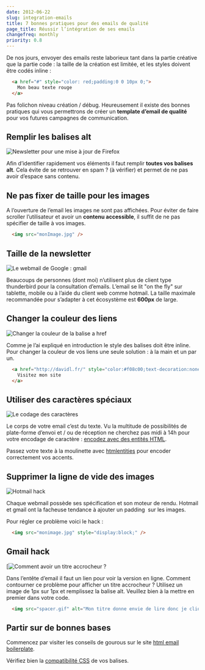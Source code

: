 ```yaml
---
date: 2012-06-22
slug: integration-emails
title: 7 bonnes pratiques pour des emails de qualité
page_title: Réussir l’intégration de ses emails
changefreq: monthly
priority: 0.8
---
```


De nos jours, envoyer des emails reste laborieux tant dans la partie créative que la partie code : la taille de la création est limitée, et les styles doivent être codés inline :

~~~html
  <a href="#" style="color: red;padding:0 0 10px 0;">
    Mon beau texte rouge
  </a>
~~~

Pas folichon niveau création / débug. Heureusement il existe des bonnes pratiques qui vous permettrons de créer un __template d’email de qualité__ pour vos futures campagnes de communication.

## Remplir les balises alt

![Newsletter pour une mise à jour de Firefox](blog/legacy/2012/06/alt.png?raw=true)

Afin d’identifier rapidement vos éléments il faut remplir __toutes vos balises alt__. Cela évite de se retrouver en spam ? (à vérifier) et permet de ne pas avoir d’espace sans contenu.

## Ne pas fixer de taille pour les images

A l’ouverture de l’email les images ne sont pas affichées. Pour éviter de faire scroller l’utilisateur et avoir un **contenu accessible**, il suffit de ne pas spécifier de taille à vos images.

~~~html
  <img src="monImage.jpg" />
~~~

## Taille de la newsletter

![Le webmail de Google : gmail](blog/legacy/2012/06/webmail.png?raw=true)

Beaucoups de personnes (dont moi) n’utilisent plus de client type thunderbird pour la consultation d’emails. L’email se lit "on the fly" sur tablette, mobile ou à l’aide du client web comme hotmail.
La taille maximale recommandée pour s’adapter à cet écosystème est **600px** de large.

## Changer la couleur des liens


![Changer la couleur de la balise a href](blog/legacy/2012/06/link.png?raw=true)

Comme je l’ai expliqué en introduction le style des balises doit être inline.
Pour changer la couleur de vos liens une seule solution : à la main et un par un.

~~~html
  <a href="http://davidl.fr/" style="color:#f08c00;text-decoration:none;">
    Visitez mon site
  </a>
~~~

## Utiliser des caractères spéciaux

![Le codage des caractères](blog/legacy/2012/06/entityHTML.png?raw=true)

Le corps de votre email c’est du texte. Vu la multitude de possibilités de plate-forme d’envoi et / ou de réception ne cherchez pas midi à 14h pour votre encodage de caractère : [encodez avec des entités HTML](http://responsiveicon.fr).

Passez votre texte à la moulinette avec [htmlentities](http://htmlentities.net/) pour encoder correctement vos accents.


## Supprimer la ligne de vide des images

![Hotmail hack](blog/legacy/2012/06/hotmail.png?raw=true)

Chaque webmail possède ses spécification et son moteur de rendu. Hotmail et gmail ont la facheuse tendance à ajouter un padding  sur les images.

Pour régler ce problème voici le hack :

~~~html
  <img src="monimage.jpg" style="display:block;" />
~~~

## Gmail hack

[![Comment avoir un titre accrocheur ?](blog/legacy/2012/06/voirlaversionenligne.png?raw=true)

Dans l’entête d’email il faut un lien pour voir la version en ligne.
Comment contourner ce problème pour afficher un titre accrocheur ?
Utilisez un image de 1px sur 1px et remplissez la balise alt. Veuillez bien à la mettre en premier dans votre code.

~~~html
  <img src="spacer.gif" alt="Mon titre donne envie de lire donc je clique" />
~~~

## Partir sur de bonnes bases

Commencez par visiter les conseils de gourous sur le site [html email boilerplate](http://htmlemailboilerplate.com/).

Vérifiez bien la [compatibilité CSS](http://www.campaignmonitor.com/css/) de vos balises.
